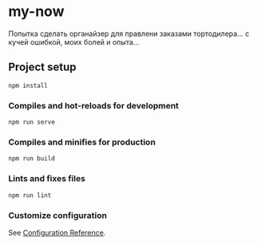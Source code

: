 # my-now
Попытка сделать органайзер для правлени заказами тортодилера... с кучей ошибкой, моих болей и опыта...

## Project setup
```
npm install
```

### Compiles and hot-reloads for development
```
npm run serve
```

### Compiles and minifies for production
```
npm run build
```

### Lints and fixes files
```
npm run lint
```

### Customize configuration
See [Configuration Reference](https://cli.vuejs.org/config/).
